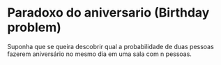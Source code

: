 # Paradoxo do aniversario (Birthday problem)
Suponha que se queira descobrir qual a probabilidade de duas pessoas fazerem aniversário no mesmo dia em uma sala com n pessoas.
